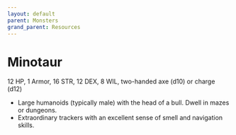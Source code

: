 ```yaml
---
layout: default
parent: Monsters
grand_parent: Resources
---
```


# Minotaur

12 HP, 1 Armor, 16 STR, 12 DEX, 8 WIL, two-handed axe (d10) or charge (d12)

- Large humanoids (typically male) with the head of a bull. Dwell in mazes or dungeons.
- Extraordinary trackers with an excellent sense of smell and navigation skills. 
